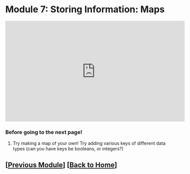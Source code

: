 # Module 7: Storing Information: Maps

<iframe width="560" height="315" src="https://www.youtube.com/embed/reSLdZ29qV4?si=1UQYn_IWOKUZKMsl" title="YouTube video player" frameborder="0" allow="accelerometer; autoplay; clipboard-write; encrypted-media; gyroscope; picture-in-picture; web-share" referrerpolicy="strict-origin-when-cross-origin" allowfullscreen></iframe>

### Before going to the next page!

1. Try making a map of your own! Try adding various keys of different data types (can you have keys be booleans, or integers?)

## \[[Previous Module](./module6.md)\] \[[Back to Home](../index.md)\]
